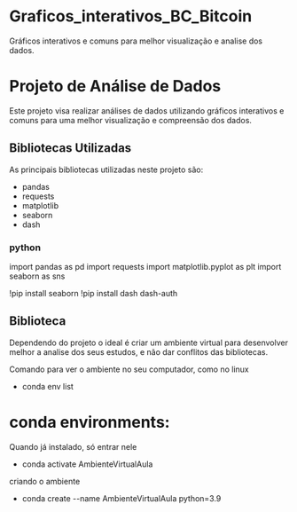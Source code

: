 # Graficos_interativos_BC_Bitcoin
Gráficos interativos e comuns para melhor visualização e analise dos dados.

# Projeto de Análise de Dados

Este projeto visa realizar análises de dados utilizando gráficos interativos e comuns para uma melhor visualização e compreensão dos dados.

## Bibliotecas Utilizadas

As principais bibliotecas utilizadas neste projeto são:

- pandas
- requests
- matplotlib
- seaborn
- dash

### python
import pandas as pd
import requests
import matplotlib.pyplot as plt
import seaborn as sns

!pip install seaborn
!pip install dash dash-auth 

## Biblioteca

Dependendo do projeto o ideal é criar um ambiente virtual para desenvolver melhor a analise dos seus estudos, e não dar conflitos das bibliotecas. 

Comando para ver o ambiente no seu computador, como no linux
- conda env list
# conda environments:
Quando já instalado, só entrar nele
- conda activate AmbienteVirtualAula

criando o ambiente
- conda create --name AmbienteVirtualAula python=3.9




